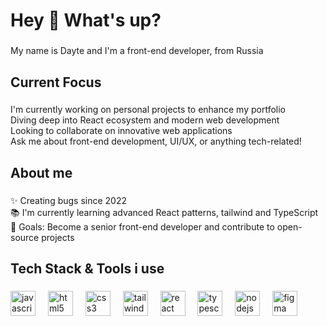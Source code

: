 <h1 align="left">Hey 👋 What's up?</h1>

###

<p align="left">My name is Dayte and I'm a front-end developer, from Russia</p>

###

###

<h2 align="left">Current Focus</h2>

###

<p align="left">
  I'm currently working on personal projects to enhance my portfolio<br>
  Diving deep into React ecosystem and modern web development<br>
  Looking to collaborate on innovative web applications<br>
  Ask me about front-end development, UI/UX, or anything tech-related!
</p>

<h2 align="left">About me</h2>

###

<p align="left">✨ Creating bugs since 2022<br>📚 I'm currently learning advanced React patterns, tailwind and TypeScript<br>🎯 Goals: Become a senior front-end developer and contribute to open-source projects

###

<h2 align="left">Tech Stack & Tools i use</h2>

###

<div align="left">
  <img src="https://cdn.jsdelivr.net/gh/devicons/devicon/icons/javascript/javascript-original.svg" height="40" alt="javascript logo"  />
  <img width="12" />
  <img src="https://cdn.jsdelivr.net/gh/devicons/devicon/icons/html5/html5-original.svg" height="40" alt="html5 logo"  />
  <img width="12" />
  <img src="https://cdn.jsdelivr.net/gh/devicons/devicon/icons/css3/css3-original.svg" height="40" alt="css3 logo"  />
  <img width="12" />
  <img src="https://cdn.jsdelivr.net/gh/devicons/devicon/icons/tailwindcss/tailwindcss-original.svg" height="40" alt="tailwindcss logo"  />
  <img width="12" />
  <img src="https://cdn.jsdelivr.net/gh/devicons/devicon/icons/react/react-original.svg" height="40" alt="react logo"  />
  <img width="12" />
  <img src="https://cdn.jsdelivr.net/gh/devicons/devicon/icons/typescript/typescript-original.svg" height="40" alt="typescript logo"  />
  <img width="12" />
  <img src="https://cdn.jsdelivr.net/gh/devicons/devicon/icons/nodejs/nodejs-original.svg" height="40" alt="nodejs logo"  />
  <img width="12" />
<img src="https://cdn.jsdelivr.net/gh/devicons/devicon/icons/figma/figma-original.svg" height="40" alt="figma logo"  />
</div>

###
